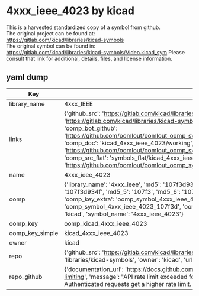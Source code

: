 # 4xxx_ieee_4023 by kicad  
This is a harvested standardized copy of a symbol from github.  
The original project can be found at:  
https://gitlab.com/kicad/libraries/kicad-symbols  
The original symbol can be found in:
https://gitlab.com/kicad/libraries/kicad-symbols/Video.kicad_sym
Please consult that link for additional, details, files, and license information.  
## yaml dump  
| Key | Value |  
| --- | --- |  
| library_name | 4xxx_IEEE |  
| links | {'github_src': 'https://gitlab.com/kicad/libraries/kicad-symbols/Video.kicad_sym', 'github_src_repo': 'https://gitlab.com/kicad/libraries/kicad-symbols', 'oomp_bot': 'kicad_4xxx_ieee_4023/working', 'oomp_bot_github': 'https://github.com/oomlout/oomlout_oomp_symbol_bot/tree/main/kicad_4xxx_ieee_4023/working', 'oomp_doc': 'kicad_4xxx_ieee_4023/working', 'oomp_doc_github': 'https://github.com/oomlout/oomlout_oomp_symbol_doc/tree/main/kicad_4xxx_ieee_4023/working', 'oomp_src_flat': 'symbols_flat/kicad_4xxx_ieee_4023/working', 'oomp_src_flat_github': 'https://github.com/oomlout/oomlout_oomp_symbol_src/tree/main/kicad_4xxx_ieee_4023/working'} |  
| name | 4xxx_ieee_4023 |  
| oomp | {'library_name': '4xxx_ieee', 'md5': '107f3d934fa2de981cfb02d8954816fc', 'md5_10': '107f3d934f', 'md5_5': '107f3', 'md5_6': '107f3d', 'oomp_key': 'oomp_4xxx_ieee_4023', 'oomp_key_extra': 'oomp_symbol_4xxx_ieee_4023', 'oomp_key_full': 'oomp_symbol_4xxx_ieee_4023_107f3d', 'oomp_key_simple': '4xxx_ieee_4023', 'owner_name': 'kicad', 'symbol_name': '4xxx_ieee_4023'} |  
| oomp_key | oomp_kicad_4xxx_ieee_4023 |  
| oomp_key_simple | kicad_4xxx_ieee_4023 |  
| owner | kicad |  
| repo | {'github_src': 'https://gitlab.com/kicad/libraries/kicad-symbols/Video.kicad_sym', 'name': 'libraries/kicad-symbols', 'owner': 'kicad', 'url': 'https://gitlab.com/kicad/libraries/kicad-symbols'} |  
| repo_github | {'documentation_url': 'https://docs.github.com/rest/overview/resources-in-the-rest-api#rate-limiting', 'message': "API rate limit exceeded for 84.66.173.59. (But here's the good news: Authenticated requests get a higher rate limit. Check out the documentation for more details.)"} |  

